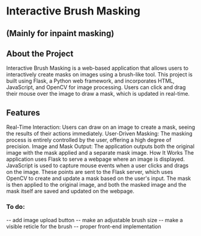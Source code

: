 # Interactive Brush Masking 
## (Mainly for inpaint masking)

## About the Project
Interactive Brush Masking is a web-based application that allows users to interactively create masks on images using a brush-like tool. This project is built using Flask, a Python web framework, and incorporates HTML, JavaScript, and OpenCV for image processing. Users can click and drag their mouse over the image to draw a mask, which is updated in real-time.

## Features
Real-Time Interaction: Users can draw on an image to create a mask, seeing the results of their actions immediately.
User-Driven Masking: The masking process is entirely controlled by the user, offering a high degree of precision.
Image and Mask Output: The application outputs both the original image with the mask applied and a separate mask image.
How It Works
The application uses Flask to serve a webpage where an image is displayed. JavaScript is used to capture mouse events when a user clicks and drags on the image. These points are sent to the Flask server, which uses OpenCV to create and update a mask based on the user's input. The mask is then applied to the original image, and both the masked image and the mask itself are saved and updated on the webpage.


### To do:
-- add image upload button
-- make an adjustable brush size
-- make a visible reticle for the brush
-- proper front-end implementation 

